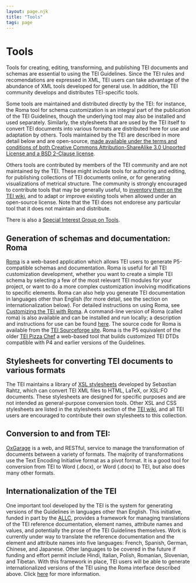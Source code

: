 ```yaml
---
layout: page.njk
title: "Tools"
tags: page
---
```

# Tools

 Tools for creating, editing, transforming, and publishing TEI documents and schemas
 are essential to using the TEI Guidelines. Since the TEI rules and recomendations
 are expressed in XML, TEI users can take advantage of the abundance of XML tools developed
 for general use. In addition, the TEI community develops and distributes TEI-specific
 tools.
 
 Some tools are maintained and distributed directly by the TEI: for instance, the Roma
 tool for schema customization is an integral part of the publication of the TEI Guidelines,
 though the underlying tool may also be installed and used separately. Similarly, the
 stylesheets that are used by the TEI itself to convert TEI documents into various
 formats are distributed here for use and adaptation by others. Tools maintained by
 the TEI are described in more detail below and are open-source, [made available under the terms and conditions of both Creative Commons Attribution-ShareAlike
 3.0 Unported License and a BSD 2-Clause license](../Guidelines/access.xml#licensing).
 
 Others tools are contributed by members of the TEI community and are not maintained
 by the TEI. These might include tools for authoring and editing, for publishing collections
 of TEI documents online, or for generating visualizations of metrical structure. The
 community is strongly encouraged to contribute tools that may be generally useful,
 to [inventory them on the TEI wiki](https://wiki.tei-c.org/index.php/Category:Tools), and to adapt or improve existing tools when allowed under an open-source license.
 Note that the TEI does not endorese any particular tool that it does not maintain
 and distribute.
 
 There is also a [Special Interest Group on Tools](/activities/SIG/Tools/).
 
 
 
 ## Generation of schemas and documentation: Roma
 
 [Roma](https://roma2.tei-c.org/) is a web-based application which allows TEI users to
 generate P5-compatible schemas and documentation. Roma is useful for all TEI customization
 development, whether you want to create a simple TEI schema by selecting a few of
 the most relevant TEI modules for your project, or want to do a more complex customization
 involving modifications to specific elements. Roma can also help you generate TEI
 documentation in languages other than English (for more detail, see the section on
 internationalization below). For detailed instructions on using Roma, see [Customizing the TEI with Roma](../Guidelines/Customization/use_roma.xml). A command-line version of Roma (called roma) is also available and can be installed
 and run locally; a description and instructions for use can be found [here](../Guidelines/Customization/odds.xml#romacommandline). The source code for Roma
 is available from the [TEI Sourceforge site](https://sourceforge.net/project/showfiles.php?group_id=106328&package_id=141128). Roma is the P5 equivalent of the
 older
 [TEI Pizza Chef](/Vault/P4/pizza.html)
 a web-based tool that builds customized
 TEI DTDs compatible with P4 and earlier versions of the Guidelines.
 
 

 
 ## Stylesheets for converting TEI documents to various formats
 
 The TEI maintains a library of [XSL stylesheets](./Stylesheets/) developed by Sebastian Rahtz,
 which can convert TEI XML files to HTML, LaTeX, or XSL:FO documents. These stylesheets
 are designed for specific purposes and are not intended as general-purpose conversion
 tools. Other
 XSL and CSS stylesheets are listed in the stylesheets section of the [TEI wiki](https://wiki.tei-c.org/index.php/Stylesheets), and
 all TEI users are encouraged to contribute their own stylesheets to this collection.
 
 

 
 ## Conversion to and from TEI:
 
 [OxGarage](https://oxgarage2.tei-c.org/) is a web, and RESTful, service to manage the transformation of documents between
 a variety of formats. The majority of transformations use the Text Encoding Initiative
 format as a pivot format. It is a good tool for conversion from TEI to Word (.docx),
 or Word (.docx) to TEI, but also does many other formats.
 
 

 
 <h2 id="I18N">Internationalization of the TEI</h2>
 
 One important tool developed by the TEI is the system for generating versions of the
 Guidelines in languages other than English. This initiative, funded in part by the
 [ALLC](http://www.allc.org/), provides a framework for managing translations of the TEI reference documentation,
 element names, attribute names and values, and potentially the prose of the TEI Guidelines
 themselves. Work is currently under way to translate the reference documentation and
 the element and attribute names into five languages: French, Spanish, German, Chinese,
 and Japanese. Other languages to be covered in the future if funding and effort permit
 include Hindi, Italian, Polish, Romanian, Slovenian, and Tibetan. With this framework
 in place, TEI users will be able to generate internationalized versions of the TEI
 using the Roma interface described above. Click [here](I18N/) for more information.
 
 
  
